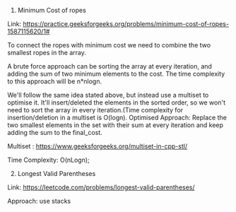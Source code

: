 1. Minimum Cost of ropes 

Link: https://practice.geeksforgeeks.org/problems/minimum-cost-of-ropes-1587115620/1#

To connect the ropes with minimum cost we need to combine the two smallest ropes in the array. 

A brute force approach can be sorting the array at every iteration, and adding the sum of two minimum elements to the cost. The time complexity to this approach will be n*nlogn.

We'll follow the same idea stated above, but instead use a multiset to optimise it. It'll insert/deleted the elements in the sorted order, so we won't need to sort the array in every iteration.(Time complexity for insertion/deletion in a multiset is O(logn).
Optimised Approach: Replace the two smallest elements in the set with their sum at every iteration and keep adding the sum to the final_cost.


Multiset : https://www.geeksforgeeks.org/multiset-in-cpp-stl/


Time Complexity: O(nLogn);

2. Longest Valid Parentheses

Link: https://leetcode.com/problems/longest-valid-parentheses/

Approach: use stacks